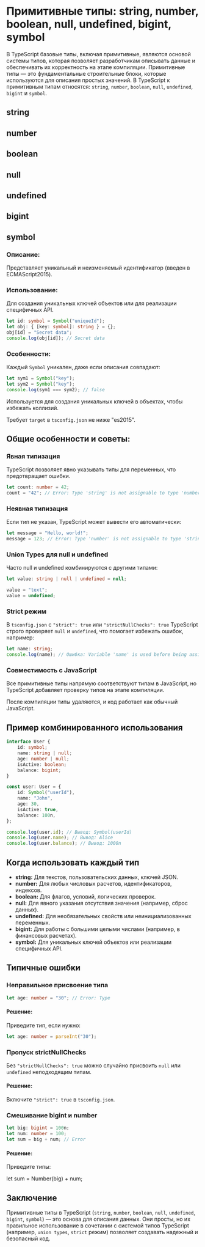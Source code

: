 # Примитивные типы: string, number, boolean, null, undefined, bigint, symbol

В TypeScript базовые типы, включая примитивные, являются основой системы типов, которая позволяет разработчикам
описывать данные и обеспечивать их корректность на этапе компиляции. Примитивные типы — это фундаментальные строительные
блоки, которые используются для описания простых значений. В TypeScript к примитивным типам относятся: `string`,
`number`, `boolean`, `null`, `undefined`, `bigint` и `symbol`.

## string

## number

## boolean

## null

## undefined

## bigint

## symbol

### Описание:

Представляет уникальный и неизменяемый идентификатор (введен в ECMAScript2015).

### Использование:

Для создания уникальных ключей объектов или для реализации специфичных API.

```ts
let id: symbol = Symbol("uniqueId");
let obj: { [key: symbol]: string } = {};
obj[id] = "Secret data";
console.log(obj[id]); // Secret data
```

### Особенности:

Каждый `Symbol` уникален, даже если описания совпадают:

```ts
let sym1 = Symbol("key");
let sym2 = Symbol("key");
console.log(sym1 === sym2); // false
```

Используется для создания уникальных ключей в объектах, чтобы избежать коллизий.

Требует `target` в `tsconfig.json` не ниже "es2015".

## Общие особенности и советы:

### Явная типизация

TypeScript позволяет явно указывать типы для переменных, что предотвращает ошибки.

```ts
let count: number = 42;
count = "42"; // Error: Type 'string' is not assignable to type 'number'
```

### Неявная типизация

Если тип не указан, TypeScript может вывести его автоматически:

```ts
let message = "Hello, world!";
message = 123; // Error: Type 'number' is not assignable to type 'string'
```

### Union Types для null и undefined

Часто null и undefined комбинируются с другими типами:

```ts
let value: string | null | undefined = null;

value = "text";
value = undefined;
```

### Strict режим

В `tsconfig.json` c `"strict": true` или `"strictNullChecks": true` TypeScript строго проверяет `null` и `undefined`,
что помогает избежать ошибок, например:

```ts
let name: string;
console.log(name); // Ошибка: Variable 'name' is used before being assigned
```

### Совместимость с JavaScript

Все примитивные типы напрямую соответствуют типам в JavaScript, но TypeScript добавляет проверку типов на этапе
компиляции.

После компиляции типы удаляются, и код работает как обычный JavaScript.

## Пример комбинированного использования

```ts
interface User {
    id: symbol;
    name: string | null;
    age: number | null;
    isActive: boolean;
    balance: bigint;
}

const user: User = {
    id: Symbol("userId"),
    name: "John",
    age: 30,
    isActive: true,
    balance: 100n,
};

console.log(user.id); // Вывод: Symbol(userId)
console.log(user.name); // Вывод: Alice
console.log(user.balance); // Вывод: 1000n
```

## Когда использовать каждый тип

* **string:** Для текстов, пользовательских данных, ключей JSON.
* **number:** Для любых числовых расчетов, идентификаторов, индексов.
* **boolean:** Для флагов, условий, логических проверок.
* **null:** Для явного указания отсутствия значения (например, сброс данных).
* **undefined:** Для необязательных свойств или неинициализованных переменных.
* **bigint:** Для работы с большими целыми числами (например, в финансовых расчетах).
* **symbol:** Для уникальных ключей объектов или реализации специфичных API.

## Типичные ошибки

### Неправильное присвоение типа

```ts
let age: number = "30"; // Error: Type
```

#### Решение:

Приведите тип, если нужно:

```ts
let age: number = parseInt("30");
```

### Пропуск strictNullChecks

Без `"strictNullChecks": true` можно случайно присвоить `null` или `undefined` неподходящим типам.

#### Решение:

Включите `"strict": true` в `tsconfig.json`.

### Смешивание bigint и number

```ts
let big: bigint = 100n;
let num: number = 100;
let sum = big + num; // Error
```

#### Решение:

Приведите типы:

let sum = Number(big) + num;

## Заключение

Примитивные типы в TypeScript (`string`, `number`, `boolean`, `null`, `undefined`, `bigint`, `symbol`) — это основа для
описания данных. Они просты, но их правильное использование в сочетании с системой типов TypeScript (например,
`union types`, `strict` режим) позволяет создавать надежный и безопасный код.